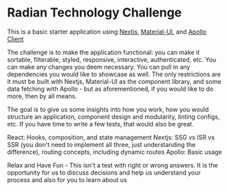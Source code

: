 # Radian Technology Challenge



This is a basic starter application using [Nextjs](https://nextjs.org), [Material-UI](http://www.material-ui.com|Material-UI), and [Apollo Client](https://www.apollographql.com/docs/react/)

The challenge is to make the application functional: you can make it sortable, filterable, styled, responsive, interactive, authenticated, etc. 
You can make any changes you deem necessary. You can pull in any dependencies you would like to showcase as well. The only restrictions are it must be built with Nextjs, Material-UI as the component library, and some data fetching with Apollo - but as aforementioned, if you would like to do more, then by all means. 

The goal is to give us some insights into how you work, how you would structure an application, component design and modularity, linting configs, etc. If you have time to write a few tests, that would also be great. 

React: Hooks, composition, and state management
Nextjs: SSG vs ISR vs SSR (you don't need to implement all three, just understanding the difference), routing concepts, including dynamic routes
Apollo: Basic usage


Relax and Have Fun - This isn't a test with right or wrong answers. It is the opportunity for us to discuss decisions and help us understand your process and also for you to learn about us


